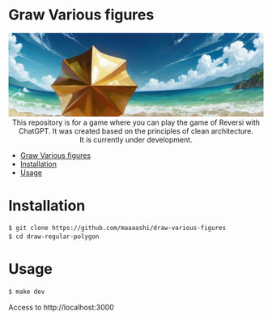 # Graw Various figures

<div><img src="./docs/main.png" /></div>

<div align="center">This repository is for a game where you can play the game of Reversi with ChatGPT. It was created based on the principles of clean architecture.</div>
<div align="center">It is currently under development.</div>

- [Graw Various figures](#graw-various-figures)
- [Installation](#installation)
- [Usage](#usage)

# Installation

```bash
$ git clone https://github.com/maaaashi/draw-various-figures
$ cd draw-regular-polygon
```

# Usage

```bash
$ make dev
```

Access to http://localhost:3000

<!-- # Test

```bash
# Run test
$ npm run test:watch
``` -->
